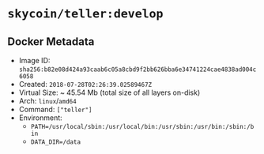 # `skycoin/teller:develop`

## Docker Metadata

- Image ID: `sha256:b82e08d424a93caab6c05a8cbd9f2bb626bba6e34741224cae4838ad004c6058`
- Created: `2018-07-28T02:26:39.02589467Z`
- Virtual Size: ~ 45.54 Mb
    (total size of all layers on-disk)
- Arch: `linux`/`amd64`
- Command: `["teller"]`
- Environment:
    - `PATH=/usr/local/sbin:/usr/local/bin:/usr/sbin:/usr/bin:/sbin:/bin`
    - `DATA_DIR=/data`

